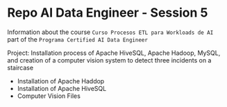 # Repo AI Data Engineer - Session 5

Information about the course `Curso Procesos ETL para Workloads de AI` part of the `Programa Certified AI Data Engineer`

Project: Installation process of Apache HiveSQL, Apache Hadoop, MySQL, and creation of a computer vision system to detect three incidents on a staircase

* Installation of Apache Haddop
* Installation of Apache HiveSQL
* Computer Vision Files